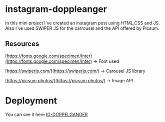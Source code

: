 # instagram-doppleanger

In this mini project I´ve created an instagram post using HTML,CSS and JS. Also I´ve used SWIPER JS for the carrousel and the API offered by Picsum.
## Resources

[https://fonts.google.com/specimen/Inter](https://fonts.google.com/specimen/Inter) → Font used

[https://swiperjs.com/](https://swiperjs.com/) → Carousel JS library

[https://picsum.photos/](https://picsum.photos/) → Image API

# Deployment
You can see it here [IG-DOPPELGANGER](https://instagram-doppelganger.surge.sh)
